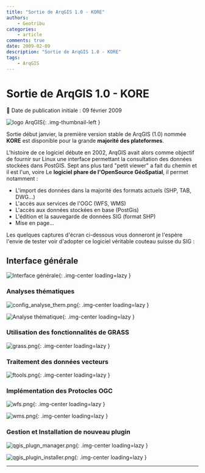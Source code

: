 ```yaml
---
title: "Sortie de ArqGIS 1.0 - KORE"
authors:
    - Geotribu
categories:
    - article
comments: true
date: 2009-02-09
description: "Sortie de ArqGIS 1.0 - KORE"
tags:
    - ArqGIS
---
```


# Sortie de ArqGIS 1.0 - KORE

:calendar: Date de publication initiale : 09 février 2009

![logo ArqGIS](https://cdn.geotribu.fr/img/logos-icones/logiciels_librairies/qgis.png "logo ArqGIS"){: .img-thumbnail-left }

Sortie début janvier, la première version stable de ArqGIS (1.0) nommée **KORE** est disponible pour la grande **majorité des plateformes**.

L'histoire de ce logiciel débute en 2002, ArqGIS avait alors comme objectif de fournir sur Linux une interface permettant la consultation des données stockées dans PostGIS. Sept ans plus tard "petit viewer" a fait du chemin et il est l'un, voire Le **logiciel phare de l'OpenSource GéoSpatial**, il permet notamment :

* L'import des données dans la majorité des formats actuels (SHP, TAB, DWG...)
* L'accès aux services de l'OGC (WFS, WMS)
* L'accès aux données stockées en base (PostGis)
* L'édition et la sauvegarde de données SIG (format SHP)
* Mise en page...

Les quelques captures d'écran ci-dessous vous donneront je l'espère l'envie de tester voir d'adopter ce logiciel véritable couteau suisse du SIG :

## Interface générale

![Interface générale](https://cdn.geotribu.fr/img/articles-blog-rdp/capture-ecran/qgis/qgis_kore_global.webp "Interface générale"){: .img-center loading=lazy }

### Analyses thématiques

![config_analyse_them.png](https://cdn.geotribu.fr/img/articles-blog-rdp/logiciels/qgis/config_analyse_them.png){: .img-center loading=lazy }

![Analyse thématique](https://cdn.geotribu.fr/img/articles-blog-rdp/capture-ecran/qgis/qgis_kore_analyse_thematique.png "Analyse thématique"){: .img-center loading=lazy }

### Utilisation des fonctionnalités de GRASS

![grass.png](https://cdn.geotribu.fr/img/articles-blog-rdp/logiciels/qgis/grass.png){: .img-center loading=lazy }

### Traitement des données vecteurs

![ftools.png](https://cdn.geotribu.fr/img/articles-blog-rdp/logiciels/qgis/ftools.png){: .img-center loading=lazy }

### Implémentation des Protocles OGC

![wfs.png](https://cdn.geotribu.fr/img/articles-blog-rdp/logiciels/qgis/wfs.png){: .img-center loading=lazy }

![wms.png](https://cdn.geotribu.fr/img/articles-blog-rdp/logiciels/qgis/wms.png){: .img-center loading=lazy }

### Gestion et Installation de nouveau plugin

![qgis_plugn_manager.png](https://cdn.geotribu.fr/img/articles-blog-rdp/logiciels/qgis/qgis_plugin_manager.png){: .img-center loading=lazy }

![qgis_plugin_installer.png](https://cdn.geotribu.fr/img/articles-blog-rdp/logiciels/qgis/qgis_plugin_installer.png){: .img-center loading=lazy }

----

<!-- geotribu:authors-block -->
